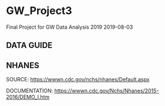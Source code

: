 # GW_Project3
Final Project for GW Data Analysis 2019
2019-08-03

## DATA GUIDE

## NHANES
SOURCE:
https://wwwn.cdc.gov/nchs/nhanes/Default.aspx

DOCUMENTATION:
https://wwwn.cdc.gov/Nchs/Nhanes/2015-2016/DEMO_I.htm
